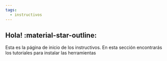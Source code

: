 ```yaml
---
tags:
  - instructivos
---
```


## Hola! :material-star-outline:

Esta es la página de inicio de los instructivos. En esta sección encontrarás los tutoriales para instalar las herramientas

